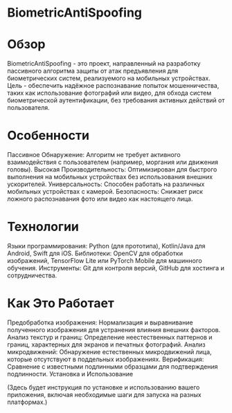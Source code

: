 # BiometricAntiSpoofing

# Обзор

BiometricAntiSpoofing - это проект, направленный на разработку пассивного алгоритма защиты от атак предъявления для биометрических систем, реализуемого на мобильных устройствах. Цель - обеспечить надёжное распознавание попыток мошенничества, таких как использование фотографий или видео, для обхода систем биометрической аутентификации, без требования активных действий от пользователя.

# Особенности

Пассивное Обнаружение: Алгоритм не требует активного взаимодействия с пользователем (например, моргания или движения головы).
Высокая Производительность: Оптимизирован для быстрого выполнения на мобильных устройствах без использования внешних ускорителей.
Универсальность: Способен работать на различных мобильных устройствах с камерой.
Безопасность: Снижает риск ложного распознавания фото или видео как настоящего лица.

# Технологии
Языки программирования: Python (для прототипа), Kotlin/Java для Android, Swift для iOS.
Библиотеки: OpenCV для обработки изображений, TensorFlow Lite или PyTorch Mobile для машинного обучения.
Инструменты: Git для контроля версий, GitHub для хостинга и сотрудничества.

# Как Это Работает

Предобработка изображения: Нормализация и выравнивание полученного изображения для устранения влияния внешних факторов.
Анализ текстур и границ: Определение неестественных паттернов и границ, характерных для экранов и печатных фотографий.
Анализ микродвижений: Обнаружение естественных микродвижений лица, которые отсутствуют в поддельных изображениях.
Верификация: Сравнение с известными подлинными образцами для подтверждения подлинности.
Установка и Использование

(Здесь будет инструкция по установке и использованию вашего приложения, включая необходимые шаги для запуска на разных платформах.)

